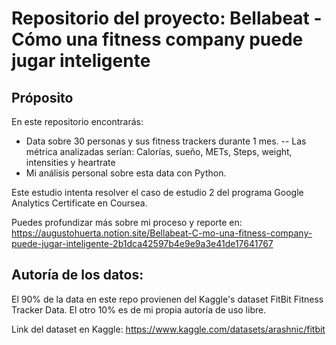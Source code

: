 # Repositorio del proyecto: Bellabeat - Cómo una fitness company puede jugar inteligente
## Próposito
En este repositorio encontrarás:
- Data sobre 30 personas y sus fitness trackers durante 1 mes.
-- Las métrica analizadas serían: Calorías, sueño, METs, Steps, weight, intensities y heartrate
- Mi análisis personal sobre esta data con Python.


Este estudio intenta resolver el caso de estudio 2 del programa Google Analytics Certificate en Coursea.

Puedes profundizar más sobre mi proceso y reporte en:
https://augustohuerta.notion.site/Bellabeat-C-mo-una-fitness-company-puede-jugar-inteligente-2b1dca42597b4e9e9a3e41de17641767

## Autoría de los datos:
El 90% de la data en este repo provienen del Kaggle's dataset FitBit Fitness Tracker Data. El otro 10% es de mi propia autoría de uso libre.

Link del dataset en Kaggle: https://www.kaggle.com/datasets/arashnic/fitbit